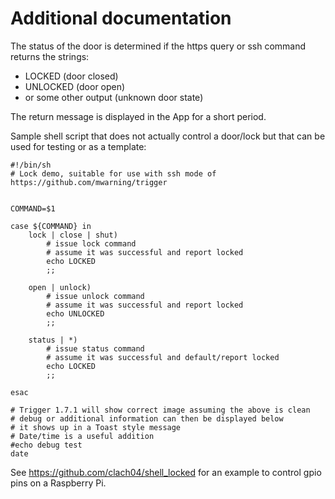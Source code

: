 # Additional documentation

The status of the door is determined if the https query or ssh command returns the strings:

  * LOCKED (door closed)
  * UNLOCKED (door open)
  * or some other output (unknown door state)

The return message is displayed in the App for a short period.

Sample shell script that does not actually control a door/lock but that can be used for testing or as a template:

    #!/bin/sh
    # Lock demo, suitable for use with ssh mode of https://github.com/mwarning/trigger


    COMMAND=$1

    case ${COMMAND} in
        lock | close | shut)
            # issue lock command
            # assume it was successful and report locked
            echo LOCKED
            ;;

        open | unlock)
            # issue unlock command
            # assume it was successful and report locked
            echo UNLOCKED
            ;;

        status | *)
            # issue status command
            # assume it was successful and default/report locked
            echo LOCKED
            ;;

    esac

    # Trigger 1.7.1 will show correct image assuming the above is clean
    # debug or additional information can then be displayed below
    # it shows up in a Toast style message
    # Date/time is a useful addition
    #echo debug test
    date

See https://github.com/clach04/shell_locked for an example to control gpio pins on a Raspberry Pi.
